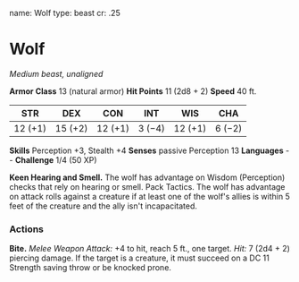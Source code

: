 name: Wolf
type: beast
cr: .25

# Wolf
_Medium beast, unaligned_

**Armor Class** 13 (natural armor)
**Hit Points** 11 (2d8 + 2)
**Speed** 40 ft.

| STR     | DEX     | CON     | INT     | WIS     | CHA     |
|---------|---------|---------|---------|---------|---------|
| 12 (+1) | 15 (+2) | 12 (+1) | 3 (−4)  | 12 (+1) | 6 (−2)  |

**Skills** Perception +3, Stealth +4
**Senses** passive Perception 13
**Languages** --
**Challenge** 1/4 (50 XP)

**Keen Hearing and Smell.** The wolf has advantage on Wisdom (Perception) checks that rely on hearing or smell. Pack Tactics. The wolf has advantage on attack rolls against a creature if at least one of the wolf's allies is within 5 feet of the creature and the ally isn't incapacitated.

### Actions
**Bite.** _Melee Weapon Attack:_ +4 to hit, reach 5 ft., one target. _Hit:_ 7 (2d4 + 2) piercing damage. If the target is a creature, it must succeed on a DC 11 Strength saving throw or be knocked prone.
